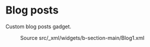 <!--
@@@title:Blog posts@@@
@@@description:Custom blog posts gadget.@@@
@@@section:XML@@@
@@@subsection:Widgets@@@
-->

# Blog posts

Custom blog posts gadget.

<figure>
  <div class="doc-badges">
    <div class="doc-badge">
      <span class="doc-badge-item">Source</span>
      <span class="doc-badge-item doc-badge-item-info">src/_xml/widgets/b-section-main/Blog1.xml</span>
    </div>
  </div>
</figure>
